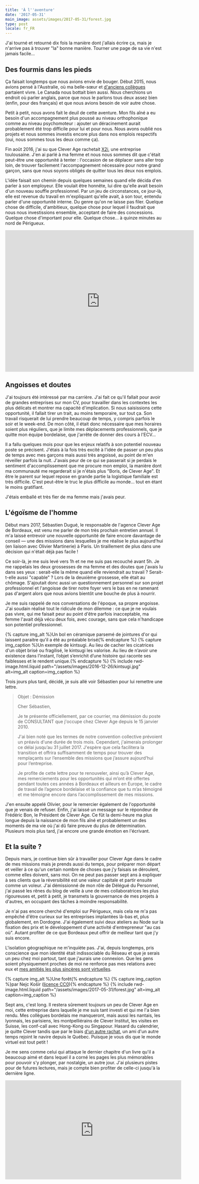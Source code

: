 ```yaml
---
title: 'À l''aventure'
date: '2017-05-31'
main_image: assets/images/2017-05-31/forest.jpg
type: post
locale: fr_FR
---
```


J'ai tourné et retourné dix fois la manière dont j'allais écrire ça, mais je n'arrive pas à trouver "la" bonne manière. Tourner une page de sa vie n'est jamais facile…

<!-- more -->

## Des fourmis dans les pieds

Ça faisait longtemps que nous avions envie de bouger. Début 2015, nous avions pensé à l'Australie, où ma belle-sœur et [d'anciens collègues](http://wearemoving.net/) partaient vivre. Le Canada nous bottait bien aussi. Nous cherchions un endroit où parler anglais, parce que nous le parlons tous deux assez bien (enfin, pour des français) et que nous avions besoin de voir autre chose.

Petit à petit, nous avons fait le deuil de cette aventure. Mon fils aîné a eu besoin d'un accompagnement plus poussé au niveau orthophonique comme au niveau psychomoteur : ajouter un déracinement aurait probablement été trop difficile pour lui et pour nous. Nous avons oublié nos projets et nous sommes investis encore plus dans nos emplois respectifs (oui, nous sommes tous les deux comme ça).

Fin août 2016, j'ai su que Clever Age rachetait [X2i](http://www.x2i.fr/), une entreprise toulousaine. J'en ai parlé à ma femme et nous nous sommes dit que c'était peut-être une opportunité à tenter : l'occasion de se déplacer sans aller trop loin, de trouver facilement l'accompagnement nécessaire pour notre grand garçon, sans que nous soyons obligés de quitter tous les deux nos emplois.

L'idée faisait son chemin depuis quelques semaines quand elle décida d'en parler à son employeur. Elle voulait être honnête, lui dire qu'elle avait besoin d'un nouveau souffle professionnel. Par un jeu de circonstances, ce jour-là, elle est revenue du travail en m'expliquant qu'elle avait, à son tour, entendu parler d'une opportunité interne. Du genre qu'on ne laisse pas filer. Quelque chose de difficile, d'ambitieux, quelque chose pour lequel il faudrait que nous nous investissions ensemble, acceptant de faire des concessions. Quelque chose d'important pour elle. Quelque chose… à quinze minutes au nord de Périgueux.

<div class="videoWrapper">
<iframe src="https://www.google.com/maps/embed?pb=!1m18!1m12!1m3!1d89875.86587460003!2d0.616802677960981!3d45.255460096260165!2m3!1f0!2f0!3f0!3m2!1i1024!2i768!4f13.1!3m3!1m2!1s0x47ff7381360949e9%3A0x406651748180c80!2zMjQ0NjAgQ2jDonRlYXUtbCfDiXbDqnF1ZQ!5e0!3m2!1sfr!2sfr!4v1496178486173" width="600" height="450" frameborder="0" style="border:0" allowfullscreen></iframe>
</div>

## Angoisses et doutes

J'ai toujours été intéressé par ma carrière. J'ai fait ce qu'il fallait pour avoir de grandes entreprises sur mon CV, pour travailler dans les contextes les plus délicats et montrer ma capacité d'implication. Si nous saisissions cette opportunité, il fallait tirer un trait, au moins temporaire, sur tout ça. Son travail risquerait de lui prendre beaucoup de temps, y compris parfois le soir et le week-end. De mon côté, il était donc nécessaire que mes horaires soient plus réguliers, que je limite mes déplacements professionnels, que je quitte mon équipe bordelaise, que j'arrête de donner des cours à l'ECV…

Il a fallu quelques mois pour que les enjeux relatifs à son potentiel nouveau poste se précisent. J'étais à la fois très excité à l'idée de passer un peu plus de temps avec mes garçons mais aussi très angoissé, au point de m'en réveiller parfois la nuit. J'avais peur de ce qui se passerait si je perdais le sentiment d'accomplissement que me procure mon emploi, la manière dont ma communauté me regarderait si je n'étais plus "Boris, de Clever Age". Et être le parent sur lequel repose en grande partie la logistique familiale est très difficile. C'est peut-être le truc le plus difficile au monde… tout en étant le moins gratifiant.

J'étais emballé et très fier de ma femme mais j'avais peur.

## L'égoïsme de l'homme

Début mars 2017, Sébastien Dugué, le responsable de l'agence Clever Age de Bordeaux, est venu me parler de mon très prochain entretien annuel. Il m'a laissé entrevoir une nouvelle opportunité de faire encore davantage de conseil — une des missions dans lesquelles je me réalise le plus aujourd'hui (en liaison avec Olivier Martinerie) à Paris. Un tiraillement de plus dans une décision qui n'était déjà pas facile !

Ce soir-là, je me suis levé vers 1h et ne me suis pas recouché avant 5h. Je me rappelais les deux grossesses de ma femme et des doutes que j'avais lu dans ses yeux : serait-elle la même quand elle reviendrait au travail ? Serait-t-elle aussi "capable" ? Lors de la deuxième grossesse, elle était au chômage. S'ajoutait donc aussi un questionnement personnel sur son projet professionnel et l'angoisse de tirer notre foyer vers le bas en ne ramenant pas d'argent alors que nous avions bientôt une bouche de plus à nourrir.

Je me suis rappelé de nos conversations de l'époque, sa propre angoisse. J'ai soudain réalisé tout le ridicule de mon dilemme : ce que je ne voulais pas vivre, qui me faisait peur au point d'être parfois inacceptable, ma femme l'avait déjà vécu deux fois, avec courage, sans que cela n'handicape son potentiel professionnel.

{% capture img_alt %}Un bol en céramique parsemé de jointures d'or qui laissent paraitre qu'il a été au préalable brisé{% endcapture %}
{% capture img_caption %}Un exemple de <span lang="ja">kintsugi</span>. Au lieu de cacher les cicatrices d'un objet brisé ou fragilisé, le <span lang="ja">kintsugi</span> les valorise. Au lieu de n’avoir une existence dans l’instant, l’objet s’enrichit d’une histoire qui raconte ses faiblesses et le rendent unique.{% endcapture %}
{% include rwd-image.html.liquid 
    path="/assets/images/2016-12-26/kintsugi.jpg"
    alt=img_alt
    caption=img_caption 
%}

Trois jours plus tard, décidé, je suis allé voir Sébastien pour lui remettre une lettre.

> Objet : Démission
> 
>
> Cher Sébastien,
> 
> Je te présente officiellement, par ce courrier, ma démission du poste de CONSULTANT que j'occupe chez Clever Age depuis le 15 janvier 2010.
> 
> J'ai bien noté que les termes de notre convention collective prévoient un préavis d'une durée de trois mois. Cependant, j'aimerais prolonger ce délai jusqu’au 31 juillet 2017. J'espère que cela facilitera la transition et offrira suffisamment de temps pour trouver des remplaçants sur l’ensemble des missions que j’assure aujourd’hui pour l’entreprise.
> 
> Je profite de cette lettre pour te renouveler, ainsi qu’à Clever Age, mes remerciements pour les opportunités qui m’ont été offertes pendant toutes ces années à Bordeaux et ailleurs en Europe, le cadre de travail de l’agence bordelaise et la confiance que tu m’as témoigné et me témoigne encore dans l’accomplissement de mes missions.

J'en ensuite appelé Olivier, pour le remercier également de l'opportunité que je venais de refuser. Enfin, j'ai laissé un message sur le répondeur de Frédéric Bon, le Président de Clever Age. Ce fût la demi-heure ma plus longue depuis la naissance de mon fils aîné et probablement un des moments de ma vie où j'ai dû faire preuve du plus de détermination. Plusieurs mois plus tard, j'ai encore une grande émotion en l'écrivant.

## Et la suite ?

Depuis mars, je continue bien sûr à travailler pour Clever Age dans le cadre de mes missions mais je prends aussi du temps, pour préparer mon départ et veiller à ce qu'un certain nombre de choses que j'y faisais se déroulent, comme elles doivent, sans moi. On ne peut pas passer sept ans à expliquer à ses clients que la réversibilité est une valeur capitale et partir ensuite comme un voleur. J'ai démissionné de mon rôle de Délégué du Personnel, j'ai passé les rênes du blog de veille à une de mes collaboratrices les plus rigoureuses et, petit à petit, je transmets la gouvernance de mes projets à d'autres, en occupant des tâches à moindre responsabilité.

Je n'ai pas encore cherché d'emploi sur Périgueux, mais cela ne m'a pas empêché d'être curieux sur les entreprises implantées là-bas et, plus globalement, en Dordogne. J'ai également suivi deux ateliers au Node sur la fixation des prix et le développement d'une activité d'entrepreneur "au cas où". Autant profiter de ce que Bordeaux peut offrir de meilleur tant que j'y suis encore.

L'isolation géographique ne m'inquiète pas. J'ai, depuis longtemps, pris conscience que mon identité était indissociable du Réseau et que je serais un peu chez moi partout, tant que j'aurais une connexion. Que les gens soient physiquement proches de moi ne renforce pas mes relations avec eux et [mes amitiés les plus sincères sont virtuelles](/2014/04/relations-virtuelles/).

{% capture img_alt %}Une forêt{% endcapture %}
{% capture img_caption %}par Nejc Košir (<a href="https://creativecommons.org/publicdomain/zero/1.0/deed.fr" title="Description de la licence Creative Commons 0">licence CC0</a>){% endcapture %}
{% include rwd-image.html.liquid 
    path="/assets/images/2017-05-31/forest.jpg"
    alt=img_alt
    caption=img_caption 
%}

Sept ans, c'est long. Il restera sûrement toujours un peu de Clever Age en moi, cette entreprise dans laquelle je me suis tant investi et qui me l'a bien rendu. Mes collègues bordelais me manqueront, mais aussi les nantais, les lyonnais, les parisiens, les montpelliérains de Clever Institut, les visites en Suisse, les conf-call avec Hong-Kong ou Singapour. Hasard du calendrier, je quitte Clever tandis que par le biais [d'un autre rachat](https://www.clever-age.com/fr/news/clevertoday-rejoint-le-groupe-cleverage/), un ami d'un autre temps rejoint le navire depuis le Québec. Puisque je vous dis que le monde virtuel est tout petit !

Je me sens comme celui qui attaque le dernier chapitre d'un livre qu'il a beaucoup aimé et dans lequel il a corné les pages les plus mémorables pour pouvoir s'y plonger, par nostalgie, un autre jour. J'ai plusieurs pistes pour de futures lectures, mais je compte bien profiter de celle-ci jusqu'à la dernière ligne.

<div class="videoWrapper">
<iframe width="560" height="315" src="https://www.youtube-nocookie.com/embed/rnAvdZJ-gRU" frameborder="0" allow="autoplay; encrypted-media" allowfullscreen></iframe>
</div>